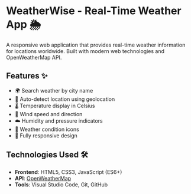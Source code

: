 # WeatherWise - Real-Time Weather App 🌦️

A responsive web application that provides real-time weather information for locations worldwide. Built with modern web technologies and OpenWeatherMap API.


## Features ✨
- 🌍 Search weather by city name
- 📍 Auto-detect location using geolocation
- 🌡️ Temperature display in Celsius
- 💨 Wind speed and direction
- ☁️ Humidity and pressure indicators
- 🌅 Weather condition icons
- 📱 Fully responsive design

## Technologies Used 🛠️
- **Frontend**: HTML5, CSS3, JavaScript (ES6+)
- **API**: [OpenWeatherMap](https://openweathermap.org/api)
- **Tools**: Visual Studio Code, Git, GitHub


